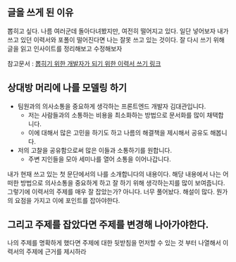 ## 글을 쓰게 된 이유
뽑히고 싶다. 나름 여러군데 돌아다녀봤지만, 여전히 떨어지고 있다. 일단 넣어보자 내가 쓰고 있던 이력서와 포폴이 떨어진다면 나는 잘못 쓰고 있는 것이다. 잘 다시 쓰기 위해 글을 읽고 인사이트를 정리해보고 수정해보자

참고문서 : [뽑히기 위한 개발자가 되기 위한 이력서 쓰기 링크](https://yozm.wishket.com/magazine/detail/2648/)

## 상대방 머리에 나를 모델링 하기

- 팀원과의 의사소통을 중요하게 생각하는 프론트엔드 개발자 김대관입니다.
    - 저는 사람들과의 소통하는 비용을 최소화하는 방법으로 문서화를 많이 채택합니다.
    - 이에 대해서 많은 고민을 하기도 하고 나름의 해결책을 제시해서 공유도 해봅니다.
- 저의 고찰을 공유함으로써 많은 이들과 소통하기를 원합니다.
    - 주변 지인들을 모아 세미나를 열어 소통을 이어나갑니다.

내가 현재 쓰고 있는 첫 문단에서의 나를 소개합니다의 내용이다. 해당 내용에서  나는 어떠한 방법으로 의사소통을 중요하게 하고 잘 하기 위해 생각하는지를 많이 보여줍니다. 그렇기에 이력서의 주제를 매우 잘 잡았는가? 아니다. 너무 풀어놨다. 해설이 많다. 뭔가의 요점을 가지고 이에 포인트를 잡아야한다.

## 그리고 주제를 잡았다면 주제를 변경해 나아가야한다.
나의 주제를 명확하게 했다면 주제에 대한 뒷받침을 먼저할 수 있는 것 부터 나열해서 이력서의 주제에 근거를 제시하라